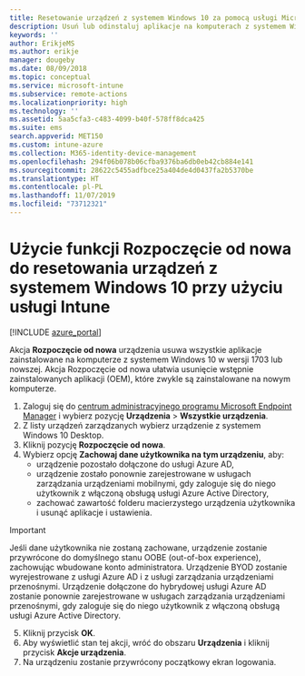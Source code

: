 ```yaml
---
title: Resetowanie urządzeń z systemem Windows 10 za pomocą usługi Microsoft Intune — Azure | Microsoft Docs
description: Usuń lub odinstaluj aplikacje na komputerach z systemem Windows 10 przy użyciu funkcji Rozpoczęcie od nowa usługi Microsoft Intune.
keywords: ''
author: ErikjeMS
ms.author: erikje
manager: dougeby
ms.date: 08/09/2018
ms.topic: conceptual
ms.service: microsoft-intune
ms.subservice: remote-actions
ms.localizationpriority: high
ms.technology: ''
ms.assetid: 5aa5cfa3-c483-4099-b40f-578ff8dca425
ms.suite: ems
search.appverid: MET150
ms.custom: intune-azure
ms.collection: M365-identity-device-management
ms.openlocfilehash: 294f06b078b06cfba9376ba6db0eb42cb884e141
ms.sourcegitcommit: 28622c5455adfbce25a404de4d0437fa2b5370be
ms.translationtype: HT
ms.contentlocale: pl-PL
ms.lasthandoff: 11/07/2019
ms.locfileid: "73712321"
---
```

# <a name="use-fresh-start-to-reset-windows-10-devices-with-intune"></a>Użycie funkcji Rozpoczęcie od nowa do resetowania urządzeń z systemem Windows 10 przy użyciu usługi Intune


[!INCLUDE [azure_portal](../includes/azure_portal.md)]

Akcja **Rozpoczęcie od nowa** urządzenia usuwa wszystkie aplikacje zainstalowane na komputerze z systemem Windows 10 w wersji 1703 lub nowszej. Akcja Rozpoczęcie od nowa ułatwia usunięcie wstępnie zainstalowanych aplikacji (OEM), które zwykle są zainstalowane na nowym komputerze. 

1. Zaloguj się do [centrum administracyjnego programu Microsoft Endpoint Manager](https://go.microsoft.com/fwlink/?linkid=2109431) i wybierz pozycję **Urządzenia** > **Wszystkie urządzenia**.
2. Z listy urządzeń zarządzanych wybierz urządzenie z systemem Windows 10 Desktop.
3. Kliknij pozycję **Rozpoczęcie od nowa**. 
4. Wybierz opcję **Zachowaj dane użytkownika na tym urządzeniu**, aby:
   * urządzenie pozostało dołączone do usługi Azure AD,
   * urządzenie zostało ponownie zarejestrowane w usługach zarządzania urządzeniami mobilnymi, gdy zaloguje się do niego użytkownik z włączoną obsługą usługi Azure Active Directory,
   * zachować zawartość folderu macierzystego urządzenia użytkownika i usunąć aplikacje i ustawienia.

  > [!IMPORTANT]
 > Jeśli dane użytkownika nie zostaną zachowane, urządzenie zostanie przywrócone do domyślnego stanu OOBE (out-of-box experience), zachowując wbudowane konto administratora.
 > Urządzenie BYOD zostanie wyrejestrowane z usługi Azure AD i z usługi zarządzania urządzeniami przenośnymi.
 > Urządzenie dołączone do hybrydowej usługi Azure AD zostanie ponownie zarejestrowane w usługach zarządzania urządzeniami przenośnymi, gdy zaloguje się do niego użytkownik z włączoną obsługą usługi Azure Active Directory.
 
5. Kliknij przycisk **OK**.   
6. Aby wyświetlić stan tej akcji, wróć do obszaru **Urządzenia** i kliknij przycisk **Akcje urządzenia**.  
7. Na urządzeniu zostanie przywrócony początkowy ekran logowania.
